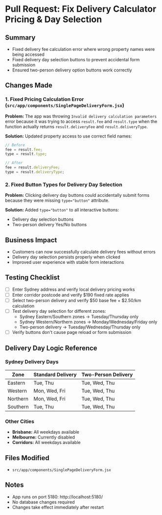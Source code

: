 # Pull Request: Fix Delivery Calculator Pricing & Day Selection

## Summary
- Fixed delivery fee calculation error where wrong property names were being accessed
- Fixed delivery day selection buttons to prevent accidental form submission
- Ensured two-person delivery option buttons work correctly

## Changes Made

### 1. Fixed Pricing Calculation Error (`src/app/components/SinglePageDeliveryForm.jsx`)
**Problem:** The app was throwing `Invalid delivery calculation parameters` error because it was trying to access `result.fee` and `result.type` when the function actually returns `result.deliveryFee` and `result.deliveryType`.

**Solution:** Updated property access to use correct field names:
```javascript
// Before
fee = result.fee;
type = result.type;

// After
fee = result.deliveryFee;
type = result.deliveryType;
```

### 2. Fixed Button Types for Delivery Day Selection
**Problem:** Clicking delivery day buttons could accidentally submit forms because they were missing `type="button"` attribute.

**Solution:** Added `type="button"` to all interactive buttons:
- Delivery day selection buttons
- Two-person delivery Yes/No buttons

## Business Impact
- Customers can now successfully calculate delivery fees without errors
- Delivery day selection persists properly when clicked
- Improved user experience with stable form interactions

## Testing Checklist
- [ ] Enter Sydney address and verify local delivery pricing works
- [ ] Enter corridor postcode and verify $190 fixed rate applies
- [ ] Select two-person delivery and verify $50 base fee + $2.50/km calculation
- [ ] Test delivery day selection for different zones:
  - Sydney Eastern/Southern zones → Tuesday/Thursday only
  - Sydney Western/Northern zones → Monday/Wednesday/Friday only
  - Two-person delivery → Tuesday/Wednesday/Thursday only
- [ ] Verify buttons don't cause page reload or form submission

## Delivery Day Logic Reference

### Sydney Delivery Days
| Zone | Standard Delivery | Two-Person Delivery |
|------|------------------|-------------------|
| Eastern | Tue, Thu | Tue, Wed, Thu |
| Western | Mon, Wed, Fri | Tue, Wed, Thu |
| Northern | Mon, Wed, Fri | Tue, Wed, Thu |
| Southern | Tue, Thu | Tue, Wed, Thu |

### Other Cities
- **Brisbane:** All weekdays available
- **Melbourne:** Currently disabled
- **Corridors:** All weekdays available

## Files Modified
- `src/app/components/SinglePageDeliveryForm.jsx`

## Notes
- App runs on port 5180: http://localhost:5180/
- No database changes required
- Changes take effect immediately after restart